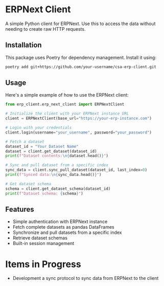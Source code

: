 # ERPNext Client

A simple Python client for ERPNext. Use this to access the data without needing to create raw HTTP requests.

## Installation

This package uses Poetry for dependency management. Install it using:

```sh
poetry add git+https://github.com/your-username/csa-erp-client.git

```

## Usage

Here's a simple example of how to use the ERPNext client:

```py
from erp_client.erp_next_client import ERPNextClient

# Initialize the client with your ERPNext instance URL
client = ERPNextClient(base_url="https://your-erp-instance.com")

# Login with your credentials
client.login(username="your_username", password="your_password")

# Fetch a dataset
dataset_id = "Your Dataset Name"
dataset = client.get_dataset(dataset_id)
print(f"Dataset contents:\n{dataset.head()}")

# Sync and pull dataset from a specific index
sync_data = client.sync_pull_dataset(dataset_id, last_index=0)
print(f"Synced data:\n{sync_data.head()}")

# Get dataset schema
schema = client.get_dataset_schema(dataset_id)
print(f"Dataset schema: {schema}")

```

## Features
- Simple authentication with ERPNext instance
- Fetch complete datasets as pandas DataFrames
- Synchronize and pull datasets from a specific index
- Retrieve dataset schemas
- Built-in session management


# Items in Progress

- Development a sync protocol to sync data from ERPNext to the client

